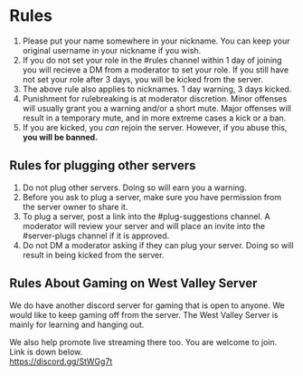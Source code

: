 # Rules
1. Please put your name somewhere in your nickname. You can keep your original username in your nickname if you wish.
2. If you do not set your role in the \#rules channel within 1 day of joining you will recieve a DM from a moderator to set your role. If you still have not set your role after 3 days, you will be kicked from the server.
3. The above rule also applies to nicknames. 1 day warning, 3 days kicked.
4. Punishment for rulebreaking is at moderator discretion. Minor offenses will usually grant you a warning and/or a short mute. Major offenses will result in a temporary mute, and in more extreme cases a kick or a ban.
5. If you are kicked, you *can* rejoin the server. However, if you abuse this, __you will be banned.__

## Rules for plugging other servers
1. Do not plug other servers. Doing so will earn you a warning.
2. Before you ask to plug a server, make sure you have permission from the server owner to share it.
3. To plug a server, post a link into the \#plug-suggestions channel. A moderator will review your server and will place an invite into the \#server-plugs channel if it is approved.
4. Do not DM a moderator asking if they can plug your server. Doing so will result in being kicked from the server.

## Rules About Gaming on West Valley Server
We do have another discord server for gaming that is open to anyone. We would like to keep gaming off from the server. The West Valley Server is mainly for learning and hanging out.  
  
We also help promote live streaming there too. You are welcome to join. Link is down below.  
https://discord.gg/StWGg7t
